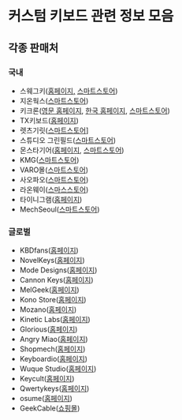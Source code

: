 # 커스텀 키보드 관련 정보 모음

## 각종 판매처

### 국내

- 스웨그키([홈페이지,](https://swagkey.kr/) [스마트스토어](https://smartstore.naver.com/swagkey))
- 지온웍스([스마트스토어](https://smartstore.naver.com/geonlab))
- 키크론([영문 홈페이지](https://www.keychron.com/), [한국 홈페이지](https://keychron.kr/), [스마트스토어](https://brand.naver.com/keychron))
- TX키보드([홈페이지](https://txkeyboard.com/))
- 렛츠기릿([스마트스토어](https://smartstore.naver.com/letsget1t)]
- 스튜디오 그린필드([스마트스토어](https://smartstore.naver.com/greenfield_))
- 몬스타기어([홈페이지](https://www.monstargear.co.kr/), [스마트스토어](https://smartstore.naver.com/monstarkorea))
- KMG([스마트스토어](https://smartstore.naver.com/happykmg))
- VARO몰([스마트스토어](https://smartstore.naver.com/varomall))
- 사오파오([스마트스토어](https://smartstore.naver.com/saopao))
- 라온웨이([스마스스토어](https://smartstore.naver.com/raonway))
- 타이니그램([홈페이지](https://tinygram.store/))
- MechSeoul([스마트스토어](https://smartstore.naver.com/mechseoul))

### 글로벌

- KBDfans([홈페이지](https://kbdfans.com/))
- NovelKeys([홈페이지](https://novelkeys.com/))
- Mode Designs([홈페이지](https://modedesigns.com/))
- Cannon Keys([홈페이지](https://cannonkeys.com/))
- MelGeek([홈페이지](https://www.melgeek.com/))
- Kono Store([홈페이지](https://kono.store/))
- Mozano([홈페이지](https://www.mozanox.com/))
- Kinetic Labs([홈페이지](https://kineticlabs.store/))
- Glorious([홈페이지](https://www.pcgamingrace.com/))
- Angry Miao([홈페이지](https://www.angrymiao.com/))
- Shopmech([홈페이지](https://shopmech.com/))
- Keyboardio([홈페이지](https://shop.keyboard.io/))
- Wuque Studio([홈페이지](https://shop.wuquestudio.com/))
- Keycult([홈페이지](https://keycult.com/))
- Qwertykeys([홈페이지](https://qwertykeys.com/))
- osume([홈페이지](https://www.osumekeys.com/))
- GeekCable([쇼핑몰](https://www.etsy.com/shop/GeekCable))
